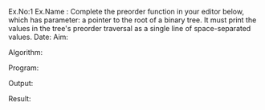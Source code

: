 Ex.No:1
Ex.Name : Complete the preorder function in your editor below, which has  parameter: a pointer to the root of a binary tree. It must print the values in the tree's preorder traversal as a single line of space-separated values.
Date:
Aim:


Algorithm:





Program:



Output:



Result:

